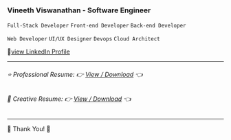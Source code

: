 ### Vineeth Viswanathan - Software Engineer

`Full-Stack Developer` `Front-end Developer` `Back-end Developer`

`Web Developer` `UI/UX Designer` `Devops` `Cloud Architect`


🔗[view LinkedIn Profile](https://www.linkedin.com/in/vineeth-pappu-tech-savvy "View LinkedIn Profile")


------

###### ⭐ Professional Resume: 👉 [View / Download](https://vineeth-pappu.github.io/resume/vineeth-professional-resume.pdf "View/Download Resume") 👈

###### 🌟 Creative Resume: 👉 [View / Download](https://vineeth-pappu.github.io/resume/vineeth-creative-google-resume.pdf "View/Download Resume") 👈

------



🥂 Thank You! 💜


